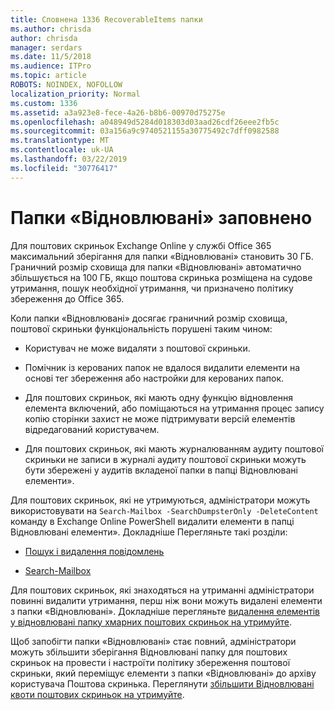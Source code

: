 ```yaml
---
title: Сповнена 1336 RecoverableItems папки
ms.author: chrisda
author: chrisda
manager: serdars
ms.date: 11/5/2018
ms.audience: ITPro
ms.topic: article
ROBOTS: NOINDEX, NOFOLLOW
localization_priority: Normal
ms.custom: 1336
ms.assetid: a3a923e8-fece-4a26-b8b6-00970d75275e
ms.openlocfilehash: a048949d5284d018303d03aad26cdf26eee2fb5c
ms.sourcegitcommit: 03a156a9c9740521155a30775492c7dff0982588
ms.translationtype: MT
ms.contentlocale: uk-UA
ms.lasthandoff: 03/22/2019
ms.locfileid: "30776417"
---
```

# <a name="the-recoverable-items-folder-is-full"></a>Папки «Відновлювані» заповнено

Для поштових скриньок Exchange Online у службі Office 365 максимальний зберігання для папки «Відновлювані» становить 30 ГБ. Граничний розмір сховища для папки «Відновлювані» автоматично збільшується на 100 ГБ, якщо поштова скринька розміщена на судове утримання, пошук необхідної утримання, чи призначено політику збереження до Office 365.
  
Коли папки «Відновлювані» досягає граничний розмір сховища, поштової скриньки функціональність порушені таким чином:
  
- Користувач не може видаляти з поштової скриньки.
    
- Помічник із керованих папок не вдалося видалити елементи на основі тег збереження або настройки для керованих папок.
    
- Для поштових скриньок, які мають одну функцію відновлення елемента включений, або поміщаються на утримання процес запису копію сторінки захист не може підтримувати версій елементів відредагований користувачем.
    
- Для поштових скриньок, які мають журналюванням аудиту поштової скриньки не записи в журналі аудиту поштової скриньки можуть бути збережені у аудитів вкладеної папки в папці Відновлювані елементи».
    
Для поштових скриньок, які не утримуються, адміністратори можуть використовувати на `Search-Mailbox -SearchDumpsterOnly -DeleteContent` команду в Exchange Online PowerShell видалити елементи в папці Відновлювані елементи». Докладніше Перегляньте такі розділи: 
  
- [Пошук і видалення повідомлень](https://docs.microsoft.com/office365/securitycompliance/search-for-and-delete-messagesadmin-help)
    
- [Search-Mailbox](https://docs.microsoft.com/powershell/module/exchange/mailboxes/Search-Mailbox)
    
Для поштових скриньок, які знаходяться на утриманні адміністратори повинні видалити утримання, перш ніж вони можуть видалені елементи з папки «Відновлювані». Докладніше перегляньте [видалення елементів у відновлювані папку хмарних поштових скриньок на утримуйте](https://docs.microsoft.com/office365/securitycompliance/delete-items-in-the-recoverable-items-folder-of-mailboxes-on-hold).
  
Щоб запобігти папки «Відновлювані» стає повний, адміністратори можуть збільшити зберігання Відновлювані папку для поштових скриньок на провести і настроїти політику збереження поштової скриньки, який переміщує елементи з папки «Відновлювані» до архіву користувача Поштова скринька. Переглянути [збільшити Відновлювані квоти поштових скриньок на утримуйте](https://docs.microsoft.com/office365/securitycompliance/increase-the-recoverable-quota-for-mailboxes-on-hold).
  

